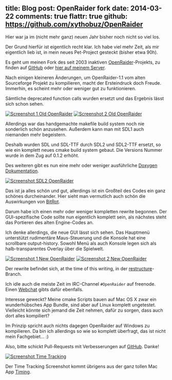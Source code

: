 title: Blog
post: OpenRaider fork
date: 2014-03-22
comments: true
flattr: true
github: https://github.com/xythobuz/OpenRaider
---

Hier war ja im (nicht mehr ganz) neuen Jahr bisher noch nicht so viel los.

Der Grund hierfür ist eigentlich recht klar. Ich habe viel mehr Zeit, als mir eigentlich lieb ist, in mein neues Pet-Project gesteckt (bisher etwa 90h).

Es geht um meinen Fork des seit 2003 inaktiven [OpenRaider][openraider]-Projekts, zu finden auf [GitHub][github] oder [hier auf meinem Server][zaphod].

Nach einigen kleineren Änderungen, um OpenRaider-1.1 vom alten Sourceforge Projekt zu kompilieren, macht der Ersteindruck doch Freude. Immerhin, es scheint mehr oder weniger gut zu funktionieren.

Sämtliche deprecated function calls wurden ersetzt und das Ergebnis lässt sich schon sehen.

[![Screenshot 1 Old OpenRaider][screen2small]][screen2]
[![Screenshot 2 Old OpenRaider][screen3small]][screen3]

Allerdings war das handgemachte makefile build system noch nie sonderlich schön anzusehen. Außerdem kann man mit SDL1 auch niemanden mehr begeistern.

Deshalb wurden SDL und SDL-TTF durch SDL2 und SDL2-TTF ersetzt, so wie ein komplett neues cmake build system gebaut.
Die Versions Nummer wurde in dem Zug auf 0.1.2 erhöht.

Des weiteren gibt es nun eine mehr oder weniger ausführliche [Doxygen Dokumentation][doxygen].

[![Screenshot SDL2 OpenRaider][screen4small]][screen4]

Das ist ja alles schön und gut, allerdings ist ein Großteil des Codes ein ganz schönes durcheinander. Hier sieht man vermutlich auch schön die Auswirkungen von [BitRot][bitrot].

Darum habe ich einen mehr oder weniger kompletten rewrite begonnen. Der GUI-spezifische Code sollte nun eigentlich komplett sein, als nächstes steht das Portieren des alten Engine-Codes an.

Ich denke allerdings, die neue GUI lässt sich sehen. Das Hauptmenü unterstützt rudimentäre Maus-Steuerung und die Konsole hat eine scrollbare output-history. Sowohl Menü als auch Konsole legen sich als halb-transparentes Overlay über die Spielwelt.

[![Screenshot 1 New OpenRaider][screen5small]][screen5]
[![Screenshot 2 New OpenRaider][screen6small]][screen6]

Der rewrite befindet sich, at the time of this writing, in der [restructure][branch]-Branch.

Ich idle auch die meiste Zeit im IRC-Channel `#OpenRaider` auf freenode. Einen [Webchat][webchat] gibts dafür ebenfalls.

Interesse geweckt? Meine cmake Scripts bauen auf Mac OS X zwar ein wunderhübsches App Bundle, sind aber auf Linux komplett ungetestet. Vielleicht könnte sich jemand die Zeit nehmen, dafür zu sorgen, dass auch dort alles kompiliert?

Im Prinzip spricht auch nichts dagegen OpenRaider auf Windows zu kompilieren. Da bin ich allerdings so wie so komplett überfragt, das ist nicht mein Fachgebiet... :)

Also, bitte schickt Pull-Requests mit Verbesserungen auf [GitHub][github]. Danke!

[![Screenshot Time Tracking][screen1small]][screen1]

Der Time Tracking Screenshot kommt übrigens aus der ganz tollen Mac App [Timing][timing].

 [screen1small]: img/openraider_tracking_small.png
 [screen1]: img/openraider_tracking.png
 [timing]: http://timingapp.com
 [openraider]: http://openraider.sourceforge.net
 [github]: https://github.com/xythobuz/OpenRaider/
 [zaphod]: https://git.xythobuz.de/thomas/OpenRaider
 [screen2small]: img/openraider_old_small.png
 [screen2]: img/openraider_old.png
 [screen3small]: img/openraider_old2_small.png
 [screen3]: img/openraider_old2.png
 [doxygen]: http://xythobuz.github.io/OpenRaider/
 [screen4small]: img/openraider_sdl2_small.png
 [screen4]: img/openraider_sdl2.png
 [bitrot]: http://en.wikipedia.org/wiki/Software_rot
 [screen5small]: img/openraider_new_small.png
 [screen5]: img/openraider_new.png
 [screen6small]: img/openraider_new2_small.png
 [screen6]: img/openraider_new2.png
 [webchat]: http://webchat.freenode.net/?channels=%23OpenRaider
 [branch]: https://github.com/xythobuz/OpenRaider/tree/restructure
